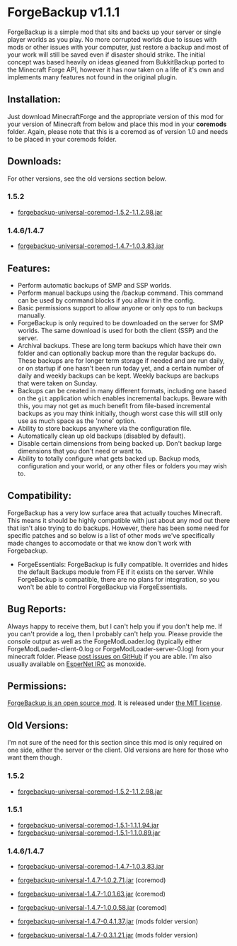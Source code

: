 # ForgeBackup v1.1.1 #

ForgeBackup is a simple mod that sits and backs up your server or single player worlds as you play. No more corrupted worlds due to issues with mods or other issues with your computer, just restore a backup and most of your work will still be saved even if disaster should strike. The initial concept was based heavily on ideas gleaned from BukkitBackup ported to the Minecraft Forge API, however it has now taken on a life of it's own and implements many features not found in the original plugin.

## Installation: ##

Just download MinecraftForge and the appropriate version of this mod for your version of Minecraft from below and place this mod in your **coremods** folder. Again, please note that this is a coremod as of version 1.0 and needs to be placed in your coremods folder.

## Downloads: ##

For other versions, see the old versions section below.

### 1.5.2 ###

* [forgebackup-universal-coremod-1.5.2-1.1.2.98.jar][b98]

### 1.4.6/1.4.7 ###

* [forgebackup-universal-coremod-1.4.7-1.0.3.83.jar][b83]

## Features: ##

* Perform automatic backups of SMP and SSP worlds.
* Perform manual backups using the /backup command. This command can be used by command blocks if you allow it in the config.
* Basic permissions support to allow anyone or only ops to run backups manually.
* ForgeBackup is only required to be downloaded on the server for SMP worlds. The same download is used for both the client (SSP) and the server.
* Archival backups. These are long term backups which have their own folder and can optionally backup more than the regular backups do. These backups are for longer term storage if needed and are run daily, or on startup if one hasn't been run today yet, and a certain number of daily and weekly backups can be kept. Weekly backups are backups that were taken on Sunday.
* Backups can be created in many different formats, including one based on the `git` application which enables incremental backups. Beware with this, you may not get as much benefit from file-based incremental backups as you may think initially, though worst case this will still only use as much space as the 'none' option.
* Ability to store backups anywhere via the configuration file.
* Automatically clean up old backups (disabled by default).
* Disable certain dimensions from being backed up. Don't backup large dimensions that you don't need or want to.
* Ability to totally configure what gets backed up. Backup mods, configuration and your world, or any other files or folders you may wish to.

## Compatibility: ##

ForgeBackup has a very low surface area that actually touches Minecraft. This means it should be highly compatible with just about any mod out there that isn't also trying to do backups. However, there has been some need for specific patches and so below is a list of other mods we've specifically made changes to accomodate or that we know don't work with Forgebackup.

* ForgeEssentials: ForgeBackup is fully compatible. It overrides and hides the default Backups module from FE if it exists on the server. While ForgeBackup is compatible, there are no plans for integration, so you won't be able to control ForgeBackup via ForgeEssentials.

## Bug Reports: ##

Always happy to receive them, but I can't help you if you don't help me. If you
can't provide a log, then I probably can't help you. Please provide the console
output as well as the ForgeModLoader.log (typically either ForgeModLoader-client-0.log
or ForgeModLoader-server-0.log) from your minecraft folder. Please
[post issues on GitHub][gh-issues] if you are able. I'm also usually available on
[EsperNet IRC][irc] as monoxide.

## Permissions: ##

[ForgeBackup is an open source mod][gh]. It is released under [the MIT license][license].

## Old Versions: ##

I'm not sure of the need for this section since this mod is only required on one side, either the server or the client. Old versions are here for those who want them though.

### 1.5.2 ###

* [forgebackup-universal-coremod-1.5.2-1.1.2.98.jar][b98]

### 1.5.1 ###

* [forgebackup-universal-coremod-1.5.1-1.1.1.94.jar][b94]
* [forgebackup-universal-coremod-1.5.1-1.1.0.89.jar][b89]

### 1.4.6/1.4.7 ###

* [forgebackup-universal-coremod-1.4.7-1.0.3.83.jar][b83]
* [forgebackup-universal-1.4.7-1.0.2.71.jar][b71] (coremod)
* [forgebackup-universal-1.4.7-1.0.1.63.jar][b63] (coremod)
* [forgebackup-universal-1.4.7-1.0.0.58.jar][b58] (coremod)
* [forgebackup-universal-1.4.7-0.4.1.37.jar][b37] (mods folder version)
* [forgebackup-universal-1.4.7-0.3.1.21.jar][b21] (mods folder version)

  [b21]: http://bit.ly/12XW7gy
  [b37]: http://bit.ly/10VgQxJ
  [b58]: http://bit.ly/WcNWuK
  [b63]: http://bit.ly/11aQGap
  [b71]: http://bit.ly/11oMJo1
  [b83]: http://bit.ly/ZgCCfr
  [b89]: http://bit.ly/10mcTIf
  [b94]: http://bit.ly/ZnEAdC
  [b98]: http://bit.ly/10ddS6J

  [gh]: https://github.com/monoxide0184/ForgeBackup
  [gh-issues]: https://github.com/monoxide0184/ForgeBackup/issues
  [license]: https://github.com/monoxide0184/ForgeBackup/blob/master/LICENSE.md
  [irc]: http://webchat.esper.net/?channels=#monoxide

